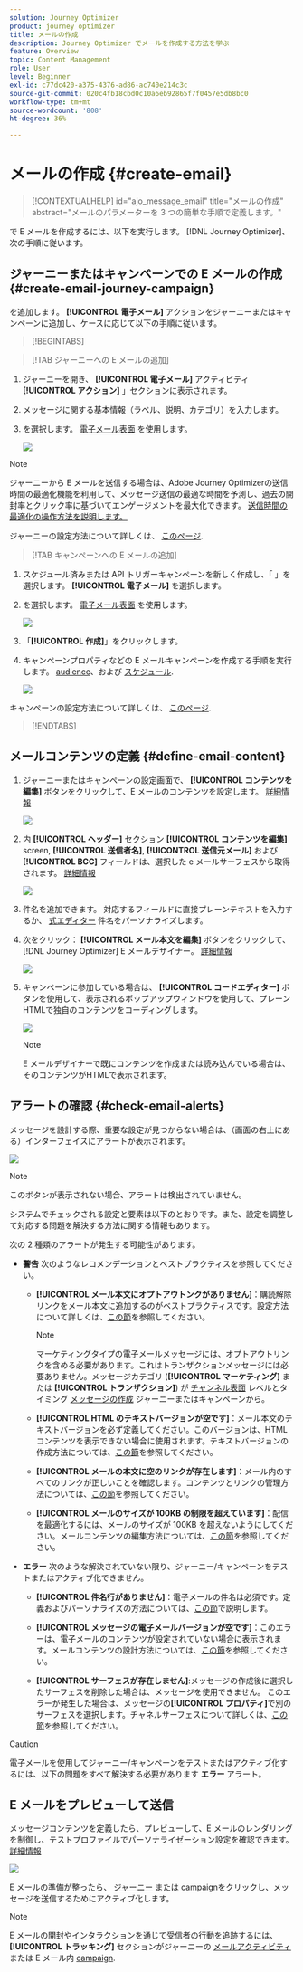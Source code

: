 ```yaml
---
solution: Journey Optimizer
product: journey optimizer
title: メールの作成
description: Journey Optimizer でメールを作成する方法を学ぶ
feature: Overview
topic: Content Management
role: User
level: Beginner
exl-id: c77dc420-a375-4376-ad86-ac740e214c3c
source-git-commit: 020c4fb18cbd0c10a6eb92865f7f0457e5db8bc0
workflow-type: tm+mt
source-wordcount: '808'
ht-degree: 36%

---
```


# メールの作成 {#create-email}

>[!CONTEXTUALHELP]
>id="ajo_message_email"
>title="メールの作成"
>abstract="メールのパラメーターを 3 つの簡単な手順で定義します。"

で E メールを作成するには、以下を実行します。 [!DNL Journey Optimizer]、次の手順に従います。

## ジャーニーまたはキャンペーンでの E メールの作成 {#create-email-journey-campaign}

を追加します。 **[!UICONTROL 電子メール]** アクションをジャーニーまたはキャンペーンに追加し、ケースに応じて以下の手順に従います。

>[!BEGINTABS]

>[!TAB ジャーニーへの E メールの追加]

1. ジャーニーを開き、 **[!UICONTROL 電子メール]** アクティビティ **[!UICONTROL アクション]** 」セクションに表示されます。

1. メッセージに関する基本情報（ラベル、説明、カテゴリ）を入力します。

1. を選択します。 [電子メール表面](email-settings.md) を使用します。

   ![](assets/email_journey.png)

>[!NOTE]
>
>ジャーニーから E メールを送信する場合は、Adobe Journey Optimizerの送信時間の最適化機能を利用して、メッセージ送信の最適な時間を予測し、過去の開封率とクリック率に基づいてエンゲージメントを最大化できます。 [送信時間の最適化の操作方法を説明します。](../building-journeys/journeys-message.md#send-time-optimization)

ジャーニーの設定方法について詳しくは、 [このページ](../building-journeys/journey-gs.md).

>[!TAB キャンペーンへの E メールの追加]

1. スケジュール済みまたは API トリガーキャンペーンを新しく作成し、「 」を選択します。 **[!UICONTROL 電子メール]** を選択します。

1. を選択します。 [電子メール表面](email-settings.md) を使用します。

   ![](assets/email_campaign.png)

1. 「**[!UICONTROL 作成]**」をクリックします。

1. キャンペーンプロパティなどの E メールキャンペーンを作成する手順を実行します。 [audience](../segment/about-segments.md)、および [スケジュール](../campaigns/create-campaign.md#schedule).

   ![](assets/email_campaign_steps.png)

<!--
From the **[!UICONTROL Action]** section, specify if you want to track how your recipients react to your delivery: you can track email opens, and/or clicks on links and buttons in your email.

![](assets/email_campaign_tracking.png)
-->

キャンペーンの設定方法について詳しくは、 [このページ](../campaigns/get-started-with-campaigns.md).

>[!ENDTABS]

## メールコンテンツの定義 {#define-email-content}

1. ジャーニーまたはキャンペーンの設定画面で、 **[!UICONTROL コンテンツを編集]** ボタンをクリックして、E メールのコンテンツを設定します。 [詳細情報](get-started-email-design.md)

   ![](assets/email_campaign_edit_content.png)

1. 内 **[!UICONTROL ヘッダー]** セクション **[!UICONTROL コンテンツを編集]** screen, **[!UICONTROL 送信者名]**, **[!UICONTROL 送信元メール]** および **[!UICONTROL BCC]** フィールドは、選択した e メールサーフェスから取得されます。 [詳細情報](email-settings.md) <!--check if same for journey-->

   ![](assets/email_designer_edit_content_header.png)

1. 件名を追加できます。 対応するフィールドに直接プレーンテキストを入力するか、 [式エディター](../personalization/personalization-build-expressions.md) 件名をパーソナライズします。

1. 次をクリック： **[!UICONTROL メール本文を編集]** ボタンをクリックして、 [!DNL Journey Optimizer] E メールデザイナー。 [詳細情報](get-started-email-design.md)

   ![](assets/email_designer_edit_email_body.png)

1. キャンペーンに参加している場合は、 **[!UICONTROL コードエディター]** ボタンを使用して、表示されるポップアップウィンドウを使用して、プレーンHTMLで独自のコンテンツをコーディングします。

   ![](assets/email_designer_edit_code_editor.png)

   >[!NOTE]
   >
   >E メールデザイナーで既にコンテンツを作成または読み込んでいる場合は、そのコンテンツがHTMLで表示されます。

## アラートの確認 {#check-email-alerts}

メッセージを設計する際、重要な設定が見つからない場合は、（画面の右上にある）インターフェイスにアラートが表示されます。

![](assets/email_journey_alerts_details.png)

>[!NOTE]
>
>このボタンが表示されない場合、アラートは検出されていません。

システムでチェックされる設定と要素は以下のとおりです。また、設定を調整して対応する問題を解決する方法に関する情報もあります。

次の 2 種類のアラートが発生する可能性があります。

* **警告** 次のようなレコメンデーションとベストプラクティスを参照してください。

   * **[!UICONTROL メール本文にオプトアウトンクがありません]**：購読解除リンクをメール本文に追加するのがベストプラクティスです。設定方法について詳しくは、[この節](../privacy/opt-out.md#opt-out-management)を参照してください。

      >[!NOTE]
      >
      >マーケティングタイプの電子メールメッセージには、オプトアウトリンクを含める必要があります。これはトランザクションメッセージには必要ありません。メッセージカテゴリ (**[!UICONTROL マーケティング]** または **[!UICONTROL トランザクション]**) が [チャンネル表面](email-settings.md#email-type) レベルとタイミング [メッセージの作成](#create-email-journey-campaign) ジャーニーまたはキャンペーンから。

   * **[!UICONTROL HTML のテキストバージョンが空です]**：メール本文のテキストバージョンを必ず定義してください。このバージョンは、HTML コンテンツを表示できない場合に使用されます。テキストバージョンの作成方法については、[この節](text-version-email.md)を参照してください。

   * **[!UICONTROL メールの本文に空のリンクが存在します]**：メール内のすべてのリンクが正しいことを確認します。コンテンツとリンクの管理方法については、[この節](content-from-scratch.md)を参照してください。

   * **[!UICONTROL メールのサイズが 100KB の制限を超えています]**：配信を最適化するには、メールのサイズが 100KB を超えないようにしてください。メールコンテンツの編集方法については、[この節](content-from-scratch.md)を参照してください。

* **エラー** 次のような解決されていない限り、ジャーニー/キャンペーンをテストまたはアクティブ化できません。

   * **[!UICONTROL 件名行がありません]**：電子メールの件名は必須です。定義およびパーソナライズの方法については、[この節](create-email.md)で説明します。

   <!--HTML is empty when Amp HTML is present-->

   * **[!UICONTROL メッセージの電子メールバージョンが空です]**：このエラーは、電子メールのコンテンツが設定されていない場合に表示されます。メールコンテンツの設計方法については、[この節](get-started-email-design.md)を参照してください。

   * **[!UICONTROL サーフェスが存在しません]**:メッセージの作成後に選択したサーフェスを削除した場合は、メッセージを使用できません。 このエラーが発生した場合は、メッセージの&#x200B;**[!UICONTROL プロパティ]**&#x200B;で別のサーフェスを選択します。チャネルサーフェスについて詳しくは、[この節](../configuration/channel-surfaces.md)を参照してください。


>[!CAUTION]
>
>電子メールを使用してジャーニー/キャンペーンをテストまたはアクティブ化するには、以下の問題をすべて解決する必要があります **エラー** アラート。

## E メールをプレビューして送信

メッセージコンテンツを定義したら、プレビューして、E メールのレンダリングを制御し、テストプロファイルでパーソナライゼーション設定を確認できます。 [詳細情報](preview.md)

![](assets/email_designer_edit_simulate.png)

E メールの準備が整ったら、 [ジャーニー](../building-journeys/journey-gs.md) または [campaign](../campaigns/create-campaign.md)をクリックし、メッセージを送信するためにアクティブ化します。

>[!NOTE]
>
>E メールの開封やインタラクションを通じて受信者の行動を追跡するには、 **[!UICONTROL トラッキング]** セクションがジャーニーの [メールアクティビティ](../building-journeys/journeys-message.md) または E メール内 [campaign](../campaigns/create-campaign.md).<!--to move?-->

<!--

## Define your email content {#email-content}

Use [!DNL Journey Optimizer] Email Designer to [design your email from scratch](../email/content-from-scratch.md). If you have an existing content, you can [import it in the Email Designer](../email/existing-content.md), or [code your own content](../email/code-content.md) in [!DNL Journey Optimizer]. 

[!DNL Journey Optimizer] comes with a set of [built-in templates](email-templates.md) to help you start. Any email can also be saved as a template.

Use [!DNL Journey Optimizer] Expression editor to personalize your messages with profiles' data. For more on personalization, refer to [this section](../personalization/personalize.md).

Adapt the content of your messages to the targeted profiles by using [!DNL Journey Optimizer] dynamic content capabilities. [Get started with dynamic content](../personalization/get-started-dynamic-content.md)

## Email tracking {#email-tracking}

If you want to track the behavior of your recipients through openings and/or clicks on links, enable the following options: **[!UICONTROL Email opens]** and **[!UICONTROL Click on email]**. 

Learn more about tracking in [this section](message-tracking.md).

## Validate your email content {#email-content-validate}

Control the rendering of your email, and check personalization settings with test profiles, using the preview section on the left-hand side. For more on this, refer to [this section](preview.md).

![](assets/messages-simple-preview.png)

You must also check alerts in the upper section of the editor.  Some of them are simple warnings, but others can prevent you from using the message. 

-->

